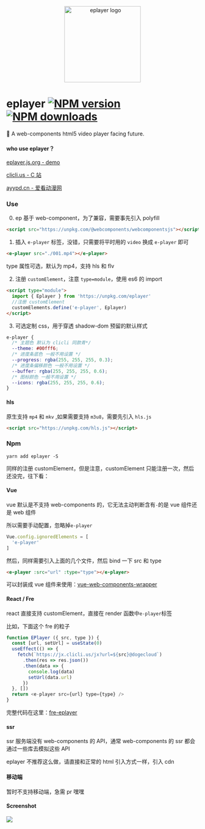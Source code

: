 <p align="center"><img src="http://ww1.sinaimg.cn/large/0065Zy9egy1fvcjfzaa1lj30dw0dwwhe.jpg" alt="eplayer logo" width="200px"></p>

# eplayer [![NPM version](https://img.shields.io/npm/v/eplayer.svg?style=flat-square)](https://npmjs.com/package/eplayer) [![NPM downloads](https://img.shields.io/npm/dt/eplayer.svg?style=flat-square)](https://npmjs.com/package/eplayer)

:dart: A web-components html5 video player facing future.

#### who use eplayer？

[eplayer.js.org - demo](https://eplayer.js.org/)

[clicli.us - C 站](https://www.clicli.us/)

[ayypd.cn - 爱看动漫网](http://sp.ayypd.cn/)

### Use

0. ep 基于 web-component，为了兼容，需要事先引入 polyfill

```html
<script src="https://unpkg.com/@webcomponents/webcomponentsjs"></script>
```

1. 插入 `e-player` 标签，没错，只需要将平时用的 `video` 换成 `e-player` 即可

```html
<e-player src="./001.mp4"></e-player>
```

type 属性可选，默认为 mp4，支持 hls 和 flv

2. 注册 `customElement`，注意 `type=module`，使用 es6 的 import

```html
<script type="module">
  import { Eplayer } from 'https://unpkg.com/eplayer'
  //注册 customElement
  customElements.define('e-player', Eplayer)
</script>
```

3. 可选定制 css，用于穿透 shadow-dom 预留的默认样式

```css
e-player {
  /* 主题色 默认为 clicli 同款青*/
  --theme: #00fff6;
  /* 进度条底色 一般不用设置 */
  --progress: rgba(255, 255, 255, 0.3);
  /* 进度条偏移颜色 一般不用设置 */
  --buffer: rgba(255, 255, 255, 0.6);
  /* 图标颜色 一般不用设置 */
  --icons: rgba(255, 255, 255, 0.6);
}
```

#### hls

原生支持 `mp4` 和 `mkv` ,如果需要支持 `m3u8`，需要先引入 `hls.js`

```html
<script src="https://unpkg.com/hls.js"></script>
```

### Npm

```shell
yarn add eplayer -S
```

同样的注册 customElement，但是注意，customElement 只能注册一次，然后还没完，往下看：

#### Vue

vue 默认是不支持 web-components 的，它无法主动判断含有`-`的是 vue 组件还是 web 组件

所以需要手动配置，忽略掉`e-player`

```JavaScript
Vue.config.ignoredElements = [
  'e-player'
]
```

然后，同样需要引入上面的几个文件，然后 bind 一下 src 和 type

```html
<e-player :src="url" :type="type"></e-player>
```

可以封装成 vue 组件来使用：[vue-web-components-wrapper](https://github.com/vuejs/vue-web-component-wrapper)

#### React / Fre

react 直接支持 customElement，直接在 render 函数中`e-player`标签

比如，下面这个 fre 的粒子

```js
function EPlayer ({ src, type }) {
  const [url, setUrl] = useState(0)
  useEffect(() => {
    fetch(`https://jx.clicli.us/jx?url=${src}@dogecloud`)
      .then(res => res.json())
      .then(data => {
        console.log(data)
        setUrl(data.url)
      })
  }, [])
  return <e-player src={url} type={type} />
}
```
完整代码在这里：[fre-eplayer](https://github.com/cliclitv/fre-eplayer)

#### ssr

ssr 服务端没有 web-components 的 API，通常 web-components 的 ssr 都会通过一些库去模拟这些 API

eplayer 不推荐这么做，请直接和正常的 html 引入方式一样，引入 cdn

#### 移动端

暂时不支持移动端，急需 pr 嘿嘿

#### Screenshot

![](https://ws1.sinaimg.cn/mw690/0065Zy9egy1g0noauajzej31jm0vakjl.jpg)
